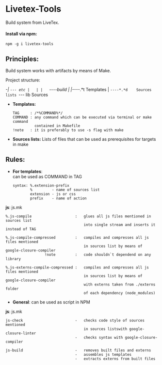 # Livetex-Tools

Build system from LiveTex.

#### Install via npm:
    npm -g i livetex-tools


## Principles: 

Build system works with artifacts by means of Make.

Project structure:

  *-|
    `--- etc
    |   |
    |   `----build
    |        |----*.*t    Templates
    |        `----*.*d    Sources lists
    `--- lib              Sources

    
+ **Templates:**
    ```
    TAG     : /*%COMMAND%*/
    COMMAND : any command which can be executed via terminal or make command
              contained in Makefile  
    !note   : it is preferably to use -s flag with make 
    ```

+ **Sources lists:**
Lists of files that can be used as prerequisites for targets in make

## Rules: 

+ **For templates**:        
can be used as COMMAND in TAG   

    ```
    syntax: %.extension-prefix
            %         - name of sources list
            extension - js or css
            prefix    - name of action
    ```
    
**js**: js.mk    

    %.js-compile                    :   glues all js files mentioned in sources list  
                                        into single stream and inserts it instead of TAG
                                        
    %.js-compile-compressed         :   compiles and compresses all js files mentioned  
                                        in sources list by means of google-closure-compiler  
                      !note         :   code shouldn`t dependend on any library
                                        
    %.js-externs-compile-compressed :   compiles and compresses all js files mentioned 
                                        in sources list by means of google-closure-compiler   
                                        with externs taken from ./externs folder   
                                        of each dependency (node_modules)


+ **General**:
can be used as script in NPM  

**js**: js.mk  

    js-check                        -   checks code style of sources mentioned
                                        in sources listswith google-closure-linter
                                    -   checks syntax with google-closure-compiler

    js-build                        -   removes built files and externs
                                    -   assembles js templates
                                    -   extracts externs from built files
